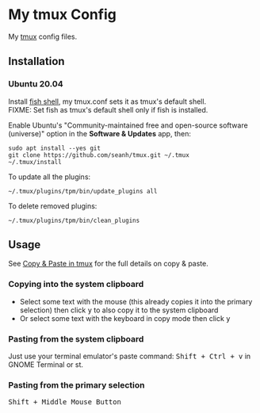 My tmux Config
==============

My [tmux](https://tmux.github.io/) config files.

Installation
------------

### Ubuntu 20.04

Install [fish shell](https://github.com/seanh/fish), my tmux.conf sets it as tmux's
default shell.  
FIXME: Set fish as tmux's default shell only if fish is installed.

Enable Ubuntu's "Community-maintained free and open-source
software (universe)" option in the **Software & Updates** app,
then:

```terminal
sudo apt install --yes git
git clone https://github.com/seanh/tmux.git ~/.tmux
~/.tmux/install
```

To update all the plugins:

```terminal
~/.tmux/plugins/tpm/bin/update_plugins all
```

To delete removed plugins:

```terminal
~/.tmux/plugins/tpm/bin/clean_plugins
```

Usage
-----

See [Copy & Paste in tmux](https://www.seanh.cc/2020/12/27/copy-and-paste-in-tmux/)
for the full details on copy & paste.

### Copying into the system clipboard

* Select some text with the mouse (this already copies it into the primary selection)
  then click <kbd>y</kbd> to also copy it to the system clipboard
* Or select some text with the keyboard in copy mode then click <kbd>y</kbd>

### Pasting from the system clipboard

Just use your terminal emulator's paste command:
<kbd><kbd>Shift</kbd> + <kbd>Ctrl</kbd> + <kbd>v</kbd></kbd> in GNOME Terminal
or st.

### Pasting from the primary selection

<kbd><kbd>Shift</kbd> + <kbd>Middle Mouse Button</kbd></kbd>
